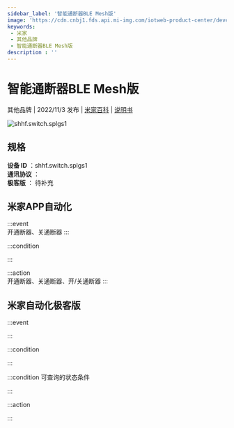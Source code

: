 ```yaml
---
sidebar_label: '智能通断器BLE Mesh版'
image: 'https://cdn.cnbj1.fds.api.mi-img.com/iotweb-product-center/developer_1688719141842KHbLQv8X.png?GalaxyAccessKeyId=AKVGLQWBOVIRQ3XLEW&Expires=9223372036854775807&Signature=78XaiN91fv25QO4N9yfKpNlCsQo='
keywords: 
 - 米家
 - 其他品牌
 - 智能通断器BLE Mesh版
description : ''
---
```

# 智能通断器BLE Mesh版

其他品牌 | 2022/11/3 发布 | [米家百科](https://home.mi.com/webapp/content/baike/product/index.html?model=shhf.switch.splgs1) | [说明书](https://home.mi.com/views/introduction.html?model=shhf.switch.splgs1&region=cn)

![shhf.switch.splgs1](https://cdn.cnbj1.fds.api.mi-img.com/iotweb-product-center/developer_1688719141842KHbLQv8X.png?GalaxyAccessKeyId=AKVGLQWBOVIRQ3XLEW&Expires=9223372036854775807&Signature=78XaiN91fv25QO4N9yfKpNlCsQo=)

## 规格  
> 
**设备 ID** ：shhf.switch.splgs1  
**通讯协议** ：  
**极客版**  ： 待补充 


## 米家APP自动化  

:::event  
开通断器、关通断器
:::

:::condition  

:::

:::action   
开通断器、关通断器、开/关通断器
:::

## 米家自动化极客版  

:::event  

:::

:::condition  

:::

:::condition 可查询的状态条件  

:::

:::action  

:::

        
